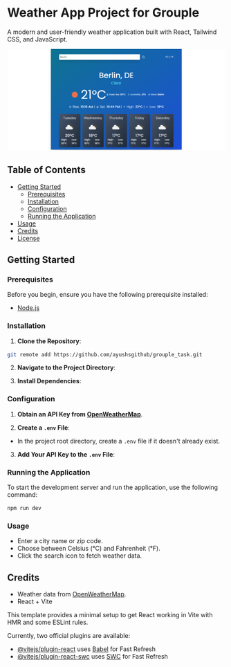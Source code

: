 # Weather App Project for Grouple

A modern and user-friendly weather application built with React, Tailwind CSS, and JavaScript.

![Weather App Screenshot](https://raw.githubusercontent.com/ayushsgithub/grouple_task/main/src/assets/app.png)

## Table of Contents

- [Getting Started](#getting-started)
  - [Prerequisites](#prerequisites)
  - [Installation](#installation)
  - [Configuration](#configuration)
  - [Running the Application](#running-the-application)
- [Usage](#usage)
- [Credits](#credits)
- [License](#license)

## Getting Started

### Prerequisites

Before you begin, ensure you have the following prerequisite installed:

- [Node.js](https://nodejs.org/)

### Installation

1. **Clone the Repository**: 

```bash
git remote add https://github.com/ayushsgithub/grouple_task.git
```

2. **Navigate to the Project Directory**:

3. **Install Dependencies**:

### Configuration

1. **Obtain an API Key from [OpenWeatherMap](https://openweathermap.org/api)**.

2. **Create a `.env` File**:
- In the project root directory, create a `.env` file if it doesn't already exist.

3. **Add Your API Key to the `.env` File**:

### Running the Application

To start the development server and run the application, use the following command:

```bash
npm run dev
```
### Usage

- Enter a city name or zip code.
- Choose between Celsius (°C) and Fahrenheit (°F).
- Click the search icon to fetch weather data.

## Credits

- Weather data from [OpenWeatherMap](https://openweathermap.org/).
- React + Vite

This template provides a minimal setup to get React working in Vite with HMR and some ESLint rules.

Currently, two official plugins are available:

- [@vitejs/plugin-react](https://github.com/vitejs/vite-plugin-react/blob/main/packages/plugin-react/README.md) uses [Babel](https://babeljs.io/) for Fast Refresh
- [@vitejs/plugin-react-swc](https://github.com/vitejs/vite-plugin-react-swc) uses [SWC](https://swc.rs/) for Fast Refresh
